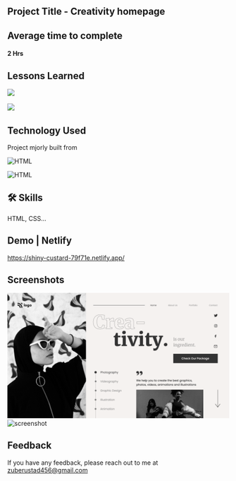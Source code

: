 ## Project Title - Creativity homepage


## Average time to complete
#### 2 Hrs


## Lessons Learned

![](https://img.shields.io/badge/CSS-FLEXBOX-red)

![](https://img.shields.io/badge/CSS-GRID-pink)

## Technology Used

Project mjorly built from

![HTML](https://img.shields.io/badge/FirstTech-HTML-orange)

![HTML](https://img.shields.io/badge/SecondTech-CSS-blue)

## 🛠 Skills
HTML, CSS...

## Demo | Netlify
https://shiny-custard-79f71e.netlify.app/

## Screenshots
![Screenshot (242)](./images/14.png)
![screenshot](https://user-images.githubusercontent.com/92782806/184551193-b3631577-c877-47b8-b964-b66da24e54c8.png)








## Feedback

If you have any feedback, please reach out to me at zuberustad456@gmail.com


